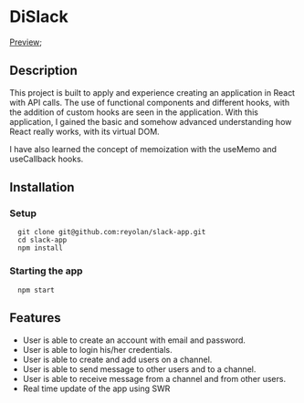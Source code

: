 # DiSlack

[Preview](https://di-slack.vercel.app/);

## Description

This project is built to apply and experience creating an application in React with API calls. The use of functional components and different hooks, with the addition of custom hooks are seen in the application. With this application, I gained the basic and somehow advanced understanding how React really works, with its virtual DOM.

I have also learned the concept of memoization with the useMemo and useCallback hooks.

## Installation

### Setup

```
  git clone git@github.com:reyolan/slack-app.git
  cd slack-app
  npm install
```

### Starting the app

```
  npm start
```

## Features

- User is able to create an account with email and password.
- User is able to login his/her credentials.
- User is able to create and add users on a channel.
- User is able to send message to other users and to a channel.
- User is able to receive message from a channel and from other users.
- Real time update of the app using SWR
